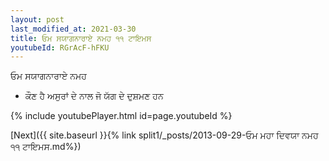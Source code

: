 ```yaml
---
layout: post
last_modified_at: 2021-03-30
title: ਓਮ ਸਯਾਗਨਾਰਾਏ ਨਮਹ ੧੧ ਟਾਇਮਸ
youtubeId: RGrAcF-hFKU
---
```

 
 
 ਓਮ ਸਯਾਗਨਾਰਾਏ ਨਮਹ  
 
 -  ਕੌਣ ਹੈ ਅਸੁਰਾਂ ਦੇ ਨਾਲ ਜੋ ਯੱਗ ਦੇ ਦੁਸ਼ਮਣ ਹਨ 
 
  
 
  
 
 
 
 
 
 


{% include youtubePlayer.html id=page.youtubeId %}
 
[Next]({{ site.baseurl }}{% link  split1/_posts/2013-09-29-ਓਮ ਮਹਾ ਦਿਵਯਾ ਨਮਹ ੧੧ ਟਾਇਮਸ.md%})
 

